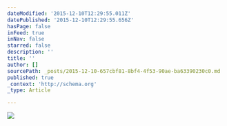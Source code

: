 ```yaml
---
dateModified: '2015-12-10T12:29:55.011Z'
datePublished: '2015-12-10T12:29:55.656Z'
hasPage: false
inFeed: true
inNav: false
starred: false
description: ''
title: ''
author: []
sourcePath: _posts/2015-12-10-657cbf81-8bf4-4f53-90ae-ba63390230c0.md
published: true
_context: 'http://schema.org'
_type: Article

---
```

![](https://the-grid-user-content.s3-us-west-2.amazonaws.com/d5f2a4b3-005e-4bd0-84bd-db9c3e5d2ffb.jpg)